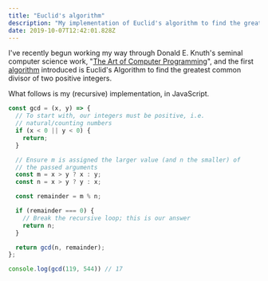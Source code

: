```yaml
---
title: "Euclid's algorithm"
description: "My implementation of Euclid's algorithm to find the greatest common divisor of two positive integers."
date: 2019-10-07T12:42:01.828Z
---
```


I've recently begun working my way through Donald E. Knuth's seminal computer science work, "[The Art of Computer Programming](https://www-cs-faculty.stanford.edu/~knuth/taocp.html)", and the first [algorithm](/glossary/algorithm/) introduced is Euclid's Algorithm to find the greatest common divisor of two positive integers.

What follows is my (recursive) implementation, in JavaScript.

```js
const gcd = (x, y) => {
  // To start with, our integers must be positive, i.e.
  // natural/counting numbers
  if (x < 0 || y < 0) {
    return;
  }

  // Ensure m is assigned the larger value (and n the smaller) of
  // the passed arguments
  const m = x > y ? x : y;
  const n = x > y ? y : x;

  const remainder = m % n;

  if (remainder === 0) {
    // Break the recursive loop; this is our answer
    return n;
  }

  return gcd(n, remainder);
};

console.log(gcd(119, 544)) // 17
```

